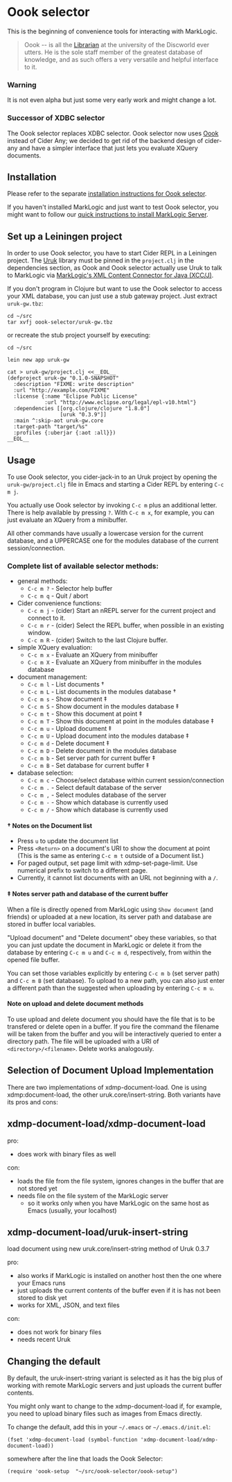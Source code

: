 # Oook selector

This is the beginning of convenience tools for interacting with MarkLogic.

> Oook -- is all the [Librarian](https://en.wikipedia.org/wiki/Unseen_University#Librarian)
> at the university of the Discworld ever utters. He is the sole staff
> member of the greatest database of knowledge, and as such offers a
> very versatile and helpful interface to it.

### Warning

It is not even alpha but just some very early work and might change a lot.

### Successor of XDBC selector

The Oook selector replaces XDBC selector. Oook selector now
uses [Oook](https://github.com/xquery-mode/Oook) instead of Cider Any;
we decided to get rid of the backend design of cider-any and have a
simpler interface that just lets you evaluate XQuery documents.

## Installation

Please refer to the separate [installation instructions for Oook selector](INSTALL.md).

If you haven't installed MarkLogic and just want to test Oook selector,
you might want to follow our
[quick instructions to install MarkLogic Server](INSTALL-MarkLogic.md).


## Set up a Leiningen project

In order to use Oook selector, you have to start Cider REPL in a
Leiningen project. The [Uruk](https://github.com/daveliepmann/uruk)
library must be pinned in the `project.clj` in the dependencies section,
as Oook and Oook selector actually use Uruk to talk to MarkLogic via
[MarkLogic's XML Content Connector for Java (XCC/J)](https://docs.marklogic.com/javadoc/xcc/index.html).

If you don't program in Clojure but want to use the Oook selector
to access your XML database, you can just use a stub gateway project.
Just extract `uruk-gw.tbz`:
```
cd ~/src
tar xvfj oook-selector/uruk-gw.tbz 
```
or recreate the stub project yourself by executing:
```
cd ~/src

lein new app uruk-gw

cat > uruk-gw/project.clj <<__EOL__
(defproject uruk-gw "0.1.0-SNAPSHOT"
  :description "FIXME: write description"
  :url "http://example.com/FIXME"
  :license {:name "Eclipse Public License"
            :url "http://www.eclipse.org/legal/epl-v10.html"}
  :dependencies [[org.clojure/clojure "1.8.0"]
                 [uruk "0.3.9"]]
  :main ^:skip-aot uruk-gw.core
  :target-path "target/%s"
  :profiles {:uberjar {:aot :all}})
__EOL__
```

## Usage

To use Oook selector, you cider-jack-in to an Uruk project by opening
the `uruk-gw/project.clj` file in Emacs and starting a Cider REPL by
entering `C-c m j`.

You actually use Oook selector by invoking `C-c m` plus an additional
letter. There is help available by pressing `?`.  With `C-c m x`, for
example, you can just evaluate an XQuery from a minibuffer.

All other commands have usually a lowercase version for the current database, and
a UPPERCASE one for the modules database of the current session/connection.

### Complete list of available selector methods:

- general methods:
  - `C-c m ?` - Selector help buffer
  - `C-c m q` - Quit / abort
- Cider convenience functions:
  - `C-c m j` - (cider) Start an nREPL server for the current project and connect to it.
  - `C-c m r` - (cider) Select the REPL buffer, when possible in an existing window.
  - `C-c m R` - (cider) Switch to the last Clojure buffer.
- simple XQuery evaluation:
  - `C-c m x` - Evaluate an XQuery from minibuffer
  - `C-c m X` - Evaluate an XQuery from minibuffer in the modules database
- document management:
  - `C-c m l` - List documents †
  - `C-c m L` - List documents in the modules database †
  - `C-c m s` - Show document ‡
  - `C-c m S` - Show document in the modules database ‡
  - `C-c m t` - Show this document at point ‡
  - `C-c m T` - Show this document at point in the modules database ‡
  - `C-c m u` - Upload document ‡
  - `C-c m U` - Upload document into the modules database ‡
  - `C-c m d` - Delete document ‡
  - `C-c m D` - Delete document in the modules database
  - `C-c m b` - Set server path for current buffer ‡
  - `C-c m B` - Set database for current buffer ‡
- database selection:
  - `C-c m c` - Choose/select database within current session/connection
  - `C-c m .` - Select default database of the server
  - `C-c m ,` - Select modules database of the server
  - `C-c m -` - Show which database is currently used
  - `C-c m /` - Show which database is currently used

#### † Notes on the Document list
* Press  `u`  to update the document list
* Press  `<Return>`  on a document's URI to show the document at point
  (This is the same as entering  `C-c m t`  outside of a Document list.)
* For paged output, set page limit with xdmp-set-page-limit.
  Use numerical prefix to switch to a different page.
* Currently, it cannot list documents with an URL not beginning with a `/`.

#### ‡ Notes server path and database of the current buffer

When a file is directly opened from MarkLogic using `Show document`
(and friends) or uploaded at a new location, its server path and
database are stored in buffer local variables.

"Upload document" and "Delete document" obey these variables, so that
you can just update the document in MarkLogic or delete it from the
database by entering `C-c m u` and `C-c m d`, respectively, from
within the opened file buffer.

You can set those variables explicitly by entering  `C-c m b` (set
server path) and `C-c m B` (set database). To upload to a new path,
you can also just enter a different path than the suggested when
uploading by entering  `C-c m u`.

#### Note on upload and delete document methods

To use upload and delete document you should have the file that is to
be transfered or delete open in a buffer. If you fire the command the
filename will be taken from the buffer and you will be interactively
queried to enter a directory path.  The file will be uploaded with a
URI of `<directory>/<filename>`.  Delete works analogously.

## Selection of Document Upload Implementation

There are two implementations of xdmp-document-load. One is using
xdmp:document-load, the other uruk.core/insert-string. Both
variants have its pros and cons:

## xdmp-document-load/xdmp-document-load

pro:

 - does work with binary files as well

con:

 - loads the file from the file system, ignores changes in the buffer that are not stored yet
 - needs file on the file system of the MarkLogic server
    - so it works only when you have MarkLogic on the same host as Emacs (usually, your localhost)

## xdmp-document-load/uruk-insert-string
load document using new uruk.core/insert-string method of Uruk 0.3.7

pro:

 - also works if MarkLogic is installed on another host then the one where your Emacs runs
 - just uploads the current contents of the buffer even if it is has not been stored to disk yet
 - works for XML, JSON, and text files

con:

 - does not work for binary files
 - needs recent Uruk

## Changing the default

By default, the uruk-insert-string variant is selected as it has the big plus of working
with remote MarkLogic servers and just uploads the current buffer contents.

You might only want to change to the xdmp-document-load if, for example, you need to upload
binary files such as images from Emacs directly.

To change the default, add this in your `~/.emacs` or `~/.emacs.d/init.el`:
```
(fset 'xdmp-document-load (symbol-function 'xdmp-document-load/xdmp-document-load))
```
somewhere after the line that loads the Oook Selector:
```
(require 'oook-setup  "~/src/oook-selector/oook-setup")
```

